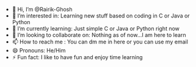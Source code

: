 - 👋 Hi, I’m @Rairik-Ghosh
- 👀 I’m interested in: Learning new stuff based on coding in C or Java or Python
- 🌱 I’m currently learning: Just simple C or Java or Python right now
- 💞️ I’m looking to collaborate on: Nothing as of now...I am here to learn
- 📫 How to reach me : You can dm me in here or you can use my email
- 😄 Pronouns: He/Him
- ⚡ Fun fact: I like to have fun and enjoy time learning

<!---
Rairik-Ghosh/Rairik-Ghosh is a ✨ special ✨ repository because its `README.md` (this file) appears on your GitHub profile.
You can click the Preview link to take a look at your changes.
--->

